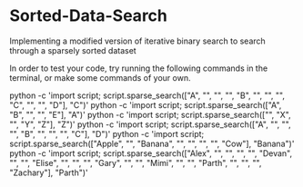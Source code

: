# Sorted-Data-Search
Implementing a modified version of iterative binary search to search through a sparsely sorted dataset


In order to test your code, try running the following commands in the terminal, or make some commands of your own.

python -c 'import script; script.sparse_search(["A", "", "", "", "B", "", "", "", "C", "", "", "D"], "C")'
python -c 'import script; script.sparse_search(["A", "B", "", "", "E"], "A")'
python -c 'import script; script.sparse_search(["", "X", "", "Y", "Z"], "Z")'
python -c 'import script; script.sparse_search(["A", "", "", "", "B", "", "", "", "C"], "D")'
python -c 'import script; script.sparse_search(["Apple", "", "Banana", "", "", "", "", "Cow"], "Banana")'
python -c 'import script; script.sparse_search(["Alex", "", "", "", "", "Devan", "", "", "Elise", "", "", "", "Gary", "", "", "Mimi", "", "", "Parth", "", "", "", "Zachary"], "Parth")'
